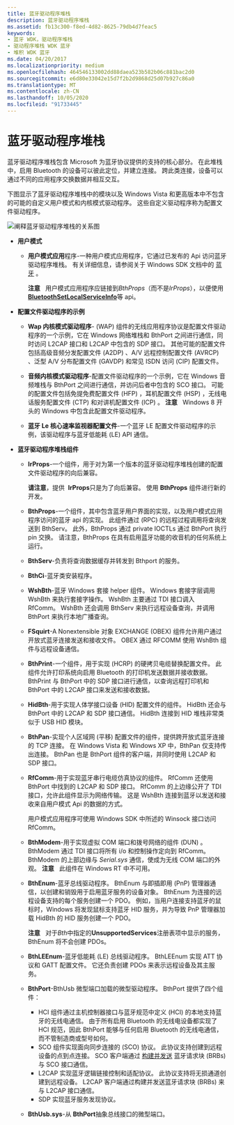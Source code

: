 ```yaml
---
title: 蓝牙驱动程序堆栈
description: 蓝牙驱动程序堆栈
ms.assetid: fb13c300-f8ed-4d82-8625-79db4d7feac5
keywords:
- 蓝牙 WDK，驱动程序堆栈
- 驱动程序堆栈 WDK 蓝牙
- 堆积 WDK 蓝牙
ms.date: 04/20/2017
ms.localizationpriority: medium
ms.openlocfilehash: 464546133002dd88daea523b582b06c881bac2d0
ms.sourcegitcommit: e6d80e33042e15d7f2b2d9868d25d07b927c86a0
ms.translationtype: MT
ms.contentlocale: zh-CN
ms.lasthandoff: 10/05/2020
ms.locfileid: "91733445"
---
```

# <a name="bluetooth-driver-stack"></a>蓝牙驱动程序堆栈


蓝牙驱动程序堆栈包含 Microsoft 为蓝牙协议提供的支持的核心部分。 在此堆栈中，启用 Bluetooth 的设备可以彼此定位，并建立连接。 跨此类连接，设备可以通过不同的应用程序交换数据并相互交互。

下图显示了蓝牙驱动程序堆栈中的模块以及 Windows Vista 和更高版本中不包含的可能的自定义用户模式和内核模式驱动程序。 这些自定义驱动程序称为配置文件驱动程序。

![阐释蓝牙驱动程序堆栈的关系图](images/bluetooth-architecture.png)

-   **用户模式**
    -   **用户模式应用**程序-一种用户模式应用程序，它通过已发布的 Api 访问蓝牙驱动程序堆栈。 有关详细信息，请参阅关于 Windows SDK 文档中的 [蓝牙](/windows/win32/bluetooth/about-bluetooth) 。

        **注意**   用户模式应用程序应链接到*BthProps*（而不是*IrProps*），以便使用[**BluetoothSetLocalServiceInfo**](/windows/win32/api/bluetoothapis/nf-bluetoothapis-bluetoothsetlocalserviceinfo)等 api。

         

-   **配置文件驱动程序的示例**
    -   **Wap 内核模式驱动程序**- (WAP) 组件的无线应用程序协议是配置文件驱动程序的一个示例，它在 Windows 网络堆栈和 BthPort 之间进行通信，同时访问 L2CAP 接口和 L2CAP 中包含的 SDP 接口。 其他可能的配置文件包括高级音频分发配置文件 (A2DP) 、A/V 远程控制配置文件 (AVRCP) 、泛型 A/V 分布配置文件 (GAVDP) 和常见 ISDN 访问 (CIP) 配置文件。
    -   **音频内核模式驱动程序**-配置文件驱动程序的一个示例，它在 Windows 音频堆栈与 BthPort 之间进行通信，并访问后者中包含的 SCO 接口。 可能的配置文件包括免提免费配置文件 (HFP) ，耳机配置文件 (HSP) ，无线电话服务配置文件 (CTP) 和对讲机配置文件 (ICP) 。
        **注意**   Windows 8 开头的 Windows 中包含此配置文件驱动程序。

         

    -   **蓝牙 Le 核心速率监视器配置文件**-一个蓝牙 LE 配置文件驱动程序的示例，该驱动程序与蓝牙低能耗 (LE) API 通信。
-   **蓝牙驱动程序堆栈组件**
    -   **IrProps**-一个组件，用于对为第一个版本的蓝牙驱动程序堆栈创建的配置文件驱动程序的向后兼容。

        **请注意**，提供  **IrProps**只是为了向后兼容。 使用 **BthProps** 组件进行新的开发。

         

    -   **BthProps**-一个组件，其中包含蓝牙用户界面的实现，以及用户模式应用程序访问的蓝牙 api 的实现。 此组件通过 (RPC) 的远程过程调用将查询发送到 BthServ。 此外，BthProps 通过 private IOCTLs 通过 BthPort 执行 pin 交换。 请注意，BthProps 在具有启用蓝牙功能的收音机的任何系统上运行。
    -   **BthServ**-负责将查询数据缓存并转发到 Bthport 的服务。
    -   **BthCi**-蓝牙类安装程序。
    -   **WshBth**-蓝牙 Windows 套接 helper 组件。 Windows 套接字层调用 WshBth 来执行套接字操作。 WshBth 主要通过 TDI 接口调入 RfComm。 WshBth 还会调用 BthServ 来执行远程设备查询，并调用 BthPort 来执行本地广播查询。
    -   **FSquirt**-A Nonextensible 对象 EXCHANGE (OBEX) 组件允许用户通过开放式蓝牙连接发送和接收文件。 OBEX 通过 RFCOMM 使用 WshBth 组件与远程设备通信。
    -   **BthPrint**-一个组件，用于实现 (HCRP) 的硬拷贝电缆替换配置文件。 此组件允许打印系统向启用 Bluetooth 的打印机发送数据并接收数据。 BthPrint 与 BthPort 中的 SDP 接口进行通信，以查询远程打印机和 BthPort 中的 L2CAP 接口来发送和接收数据。
    -   **HidBth**-用于实现人体学接口设备 (HID) 配置文件的组件。 HidBth 还会与 BthPort 中的 L2CAP 和 SDP 接口通信。 HidBth 连接到 HID 堆栈非常类似于 USB HID 模块。
    -   **BthPan**-实现个人区域网 (平移) 配置文件的组件，提供跨开放式蓝牙连接的 TCP 连接。 在 Windows Vista 和 Windows XP 中，BthPan 仅支持传出连接。 BthPan 也是 BthPort 组件的客户端，并同时使用 L2CAP 和 SDP 接口。
    -   **RfComm**-用于实现蓝牙串行电缆仿真协议的组件。 RfComm 还使用 BthPort 中找到的 L2CAP 和 SDP 接口。 RfComm 的上边缘公开了 TDI 接口，允许此组件显示为网络传输。 这是 WshBth 连接到蓝牙以发送和接收来自用户模式 Api 的数据的方式。

        用户模式应用程序可使用 Windows SDK 中所述的 Winsock 接口访问 RfComm。

    -   **BthModem**-用于实现虚拟 COM 端口和拨号网络的组件 (DUN) 。 BthModem 通过 TDI 接口将所有 i/o 和控制操作定向到 RfComm。 BthModem 的上部边缘与 *Serial.sys* 通信，使成为无线 COM 端口的外观。
        **注意**   此组件在 Windows RT 中不可用。

         

    -   **BthEnum**-蓝牙总线驱动程序。 BthEnum 与即插即用 (PnP) 管理器通信，以创建和销毁用于启用蓝牙服务的设备对象。 BthEnum 为连接的远程设备支持的每个服务创建一个 PDO。 例如，当用户连接支持蓝牙的鼠标时，Windows 将发现鼠标支持蓝牙 HID 服务，并为导致 PnP 管理器加载 HidBth 的 HID 服务创建一个 PDO。

        **注意**   对于*Bth*中指定的**UnsupportedServices**注册表项中显示的服务，BthEnum 将不会创建 PDOs。

         

    -   **BthLEEnum**-蓝牙低能耗 (LE) 总线驱动程序。 BthLEEnum 实现 ATT 协议和 GATT 配置文件。 它还负责创建 PDOs 来表示远程设备及其主服务。

    -   **BthPort**-BthUsb 微型端口加载的微型驱动程序。 BthPort 提供了四个组件：
        -   HCI 组件通过主机控制器接口与蓝牙规范中定义 (HCI) 的本地支持蓝牙的无线电通信。 由于所有启用 Bluetooth 的无线电设备都实现了 HCI 规范，因此 BthPort 能够与任何启用 Bluetooth 的无线电通信，而不管制造商或型号如何。
        -   SCO 组件实现面向同步连接的 (SCO) 协议。 此协议支持创建到远程设备的点到点连接。 SCO 客户端通过 [构建并发送](building-and-sending-a-brb.md) 蓝牙请求块 (BRBs) 与 SCO 接口通信。
        -   L2CAP 实现蓝牙逻辑链接控制和适配协议。 此协议支持将无损通道创建到远程设备。 L2CAP 客户端通过构建并发送蓝牙请求块 (BRBs) 来与 L2CAP 接口通信。
        -   SDP 实现蓝牙服务发现协议。
    -   **BthUsb.sys**-从 **BthPort**抽象总线接口的微型端口。

